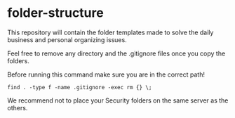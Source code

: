 # folder-structure

This repository will contain the folder templates made to solve the daily business and personal organizing issues.

Feel free to remove any directory and the .gitignore files once you copy the folders.

Before running this command make sure you are in the correct path!

`find . -type f -name .gitignore -exec rm {} \;`

We recommend not to place your Security folders on the same server as the others.

